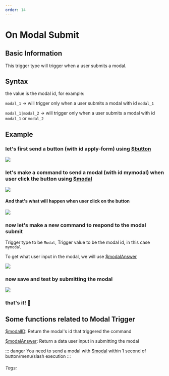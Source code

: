 ```yaml
---
order: 14
---
```

# On Modal Submit

## Basic Information
This trigger type will trigger when a user submits a modal. 

## Syntax
the value is the modal id, for example:

`modal_1` -> will trigger only when a user submits a modal with id `modal_1`

`modal_1|modal_2` -> will trigger only when a user submits a modal with id `modal_1` or `modal_2`

## Example
### let's first send a button (with id apply-form) using [$button](../Trigger/button.md)
![](https://i.imgur.com/Pmvl0XZ.png)

### let's make a command to send a modal (with id mymodal) when user click the button using [$modal](../Interaction/modal.md)
![](https://i.imgur.com/T4fpwhF.png)

#### And that's what will happen when user click on the button
![](https://i.imgur.com/Z6fbIsU.png)

### now let's make a new command to respond to the modal submit
Trigger type to be `Modal`, Trigger value to be the modal id, in this case `mymodal`

To get what user input in the modal, we will use [$modalAnswer](../Interaction/modalAnswer.md)

![](https://i.imgur.com/nWI9q9E.png)

### now save and test by submitting the modal
![](https://i.imgur.com/val8aUC.png)

### that's it! :tada:

## Some functions related to Modal Trigger
[$modalID](../Interaction/modalID.md):   Return the modal's id that triggered the command

[$modalAnswer](../Interaction/modalAnswer.md): Return a data user input in submitting the modal

::: danger
You need to send a modal with [$modal](../Interaction/modal.md) within 1 second of button/menu/slash execution
:::

###### Tags: <Badge type="tip" text="modal" vertical="middle" /> <Badge type="tip" text="trigger" vertical="middle" />
